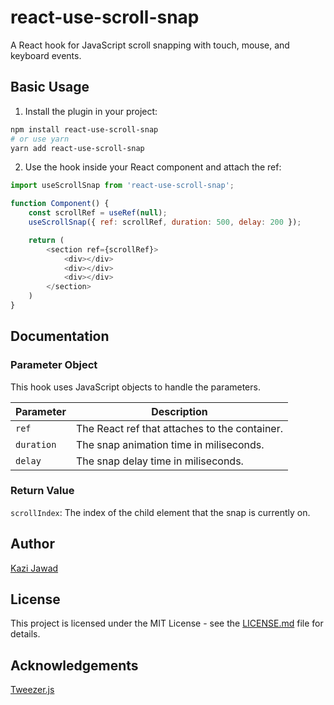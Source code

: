 # react-use-scroll-snap

A React hook for JavaScript scroll snapping with touch, mouse, and keyboard events.

## Basic Usage

1. Install the plugin in your project:
```bash
npm install react-use-scroll-snap
# or use yarn
yarn add react-use-scroll-snap
```

2. Use the hook inside your React component and attach the ref:
```js
import useScrollSnap from 'react-use-scroll-snap';

function Component() {
    const scrollRef = useRef(null);
    useScrollSnap({ ref: scrollRef, duration: 500, delay: 200 });

    return (
        <section ref={scrollRef}>
            <div></div>
            <div></div>
            <div></div>
        </section>
    )
}
```

## Documentation

### Parameter Object

This hook uses JavaScript objects to handle the parameters.

| Parameter   | Description                                   |
|-------------|-----------------------------------------------|
| `ref`       | The React ref that attaches to the container. |
| `duration`  | The snap animation time in miliseconds.       |
| `delay`     | The snap delay time in miliseconds.           |

### Return Value

`scrollIndex`: The index of the child element that the snap is currently on.

## Author

[Kazi Jawad](https://github.com/kazijawad)

## License

This project is licensed under the MIT License - see the [LICENSE.md](https://github.com/kazijawad/esbuild-plugin-svgr/blob/main/LICENSE.md) file for details.

## Acknowledgements

[Tweezer.js](https://github.com/jaxgeller/tweezer.js/)
